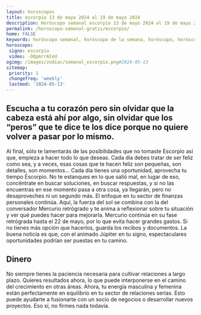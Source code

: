 ```yaml
---
layout: horoscopos
title: escorpio 13 de mayo 2024 al 19 de mayo 2024 
description: Horóscopo semanal escorpio 13 de mayo 2024 al 19 de mayo 2024. Escucha a tu corazón pero sin olvidar que la cabeza está ahí por algo, sin olvidar que los “peros” que te dice te los dice porque no quiere volver a pasar por lo mismo.
permalink: /horoscopo-semanal-gratis/escorpio/
home: FALSE
keywords: horóscopo semanal, horóscopo de la semana, horóscopo, horóscopo gratis,horóscopos, horóscopo esperanza gracia, horoscopos escorpio la semana, horóscopos gratis, Tarot, Astrologia, Zodíaco, escorpio, horoscopo gratis, semanal
horoscopo:
 signo: escorpio
 video: -DQpmrrAIeU
ogimg: /images/zodiac/semanal_escorpio.png#2024-05-13
sitemap:
 priority: 1
 changefreq: 'weekly'
 lastmod: '2024-05-13'
---
```




## Escucha a tu corazón pero sin olvidar que la cabeza está ahí por algo, sin olvidar que los “peros” que te dice te los dice porque no quiere volver a pasar por lo mismo.

Al final, sólo te lamentarás de las posibilidades que no tomaste Escorpio así que, empieza a hacer todo lo que deseas. Cada día debes tratar de ser feliz como sea, y a veces, esas cosas que te hacen feliz son pequeñas, son detalles, son momentos… Cada día tienes una oportunidad, aprovecha tu tiempo Escorpio. No te estanques en lo que salió mal, en lugar de eso, concéntrate en buscar soluciones, en buscar respuestas, y si no las encuentras en ese momento pasa a otra cosa, ya llegarán, pero no desaproveches ni un segundo más.
El enfoque en tu sector de finanzas personales continúa. Aquí, la fuerza del sol se combina con la del conversador Mercurio retrógrado y te anima a reflexionar sobre tu situación y ver qué puedes hacer para mejorarla. Mercurio continúa en su fase retrógrada hasta el 22 de mayo, por lo que evita hacer grandes gastos. Si no tienes más opción que hacerlos, guarda los recibos y documentos. La buena noticia es que, con el animado Júpiter en tu signo, espectaculares oportunidades podrían ser puestas en tu camino.

## Dinero

No siempre tienes la paciencia necesaria para cultivar relaciones a largo plazo. Quieres resultados ahora, lo que puede interponerse en el camino del crecimiento en otras áreas. Ahora, tu energía masculina y femenina están perfectamente en equilibrio en tu sector de relaciones serias. Esto puede ayudarte a fusionarte con un socio de negocios o desarrollar nuevos proyectos. Eso sí, no firmes nada todavía.